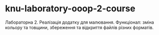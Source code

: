 # knu-laboratory-ooop-2-course

Лабораторна 2.
Реалізація додатку для малювання. Функціонал: зміна кольору та товщини, збереження та відкриття файлів різних форматів.
